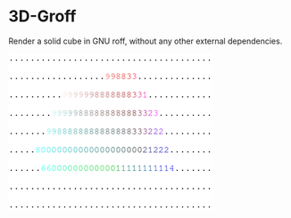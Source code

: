 # 3D-Groff

Render a solid cube in GNU roff, without any other external dependencies.

![Cube](https://raw.githubusercontent.com/williamvasiliou/3D-Groff/refs/heads/main/3D-Groff.png)
